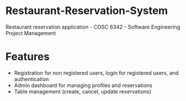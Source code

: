 # Restaurant-Reservation-System
Restaurant reservation application - COSC 6342 - Software Engineering Project Management
# Features
- Registration for non registered users, login for registered users, and authentication 
- Admin dashboard for managing profiles and reservations
- Table management (create, cancel, update reservations)
